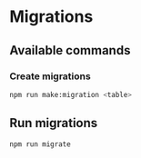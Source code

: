# Migrations

## Available commands

### Create migrations

```bash
npm run make:migration <table>
```

## Run migrations

```bash
npm run migrate
```
